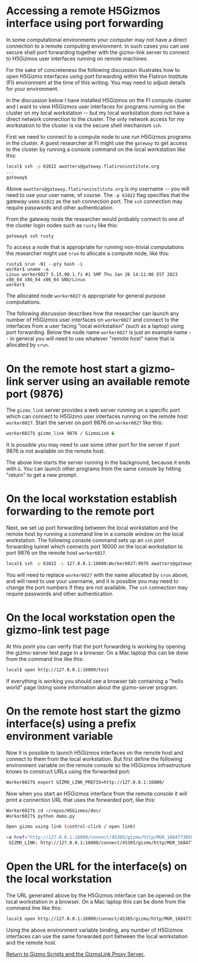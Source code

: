 
# Accessing a remote H5Gizmos interface using port forwarding

In some computational environments your computer may not
have a direct connection to a remote computing environment.
In such cases you can use secure shell port forwarding together
with the gizmo-link server to connect to H5Gizmos user interfaces
running on remote machines.

For the sake of concreteness the following discussion illustrates
how to open H5Gizmo interfaces using port forwarding within the
Flatiron Institute (FI) environment at the time of this writing.
You may need to adjust details for your environment.

In the discussion below I have installed H5Gizmos on the FI compute cluster
and I want to view H5Gizmos user interfaces for programs running on the
cluster on my local workstation -- but my local workstation does not
have a direct network connection to the cluster.  The only network access
for my workstation to the cluster is via the secure shell mechanism `ssh`.

First we need to connect to a compute node to use run H5Gizmos programs
in the cluster.  A guest researcher at FI might use the `gateway`
to get access to the cluster by running a console command
on the local workstation like this: 

```bash
local$ ssh -p 61022 awatters@gateway.flatironinstitute.org
...
gateway$ 
```

Above `awatters@gateway.flatironinstitute.org` is my username -- you will need
to use your user name, of course.  The `-p 61022` flag specifies that the gateway
uses `61022` as the ssh connection port.  The `ssh` connection may require passwords
and other authentication.

From the gateway node the researcher would probably connect to one of
the cluster login nodes such as `rusty` like this:

```bash
gateway$ ssh rusty
```

To access a node that is appropriate for running non-trivial computations
the researcher might use `srun` to allocate a compute node, like this:
```
rusty$ srun -N1 --pty bash -i
worker$ uname -a
Linux worker6027 5.15.90.1.fi #1 SMP Thu Jan 26 14:11:06 EST 2023 x86_64 x86_64 x86_64 GNU/Linux
worker$
```
The allocated node `worker6027` is appropriate for general purpose computations.

The following discussion describes how the researcher can launch any number of H5Gizmos user interfaces
on `worker6027` and connect to the interfaces from a user facing "local workstation" (such as a laptop)
using port forwarding.  Below the node name `worker6027` is just an example name -- in general you will need
to use whatever "remote host" name that is allocated by `srun`.

# On the remote host start a gizmo-link server using an available remote port (9876)

The `gizmo_link` server provides a web server running on a specific port which
can connect to H5Gizmo user interfaces running on the remote host `worker6027`.  Start
the server on port 9876 on `worker6027` like this:
```bash
worker6027$ gizmo_link 9876 / GizmoLink &
```
It is possible you may need to
use some other port for the server if port 9876 is not available on the remote host.

The above line starts the server running in the background, because it ends with `&`.
You can launch other programs
from the same console by hitting "return" to get a new prompt.  

# On the local workstation establish forwarding to the remote port

Next, we set up port forwarding between the local workstation and the remote host
by running a command line in a console window on the local workstation.
The following console command 
sets up an `ssh` port forwarding tunnel which connects port 16000 on the
local workstation to port 9876 on the remote host `worker6027`.

```bash
local$ ssh -p 61022 -L 127.0.0.1:16000:Worker6027:9876 awatters@gateway.flatironinstitute.org
```

You will need to replace `worker6027` with the name allocated by `srun` above, and will need to
use your username, and it is possible you may need to change the port numbers if they are not
available.
The `ssh` connection may require passwords
and other authentication.

# On the local workstation open the gizmo-link test page

At this point you can verify that the port forwarding is working by opening the
gizmo-server test page in a browser.  On a Mac laptop this can be done from the
command line like this:

```bash
local$ open http://127.0.0.1:16000/test
```

If everything is working you should see a browser tab containing a "hello world"
page listing some information about the gizmo-server program.

# On the remote host start the gizmo interface(s) using a prefix environment variable

Now it is possible to launch H5Gizmos interfaces on the remote host and connect to them
from the local workstation.  But first define the following environment variable on the remote
console so the H5Gizmos infrastructure knows to construct URLs using the forwarded port:

```bash
Worker6027$ export GIZMO_LINK_PREFIX=http://127.0.0.1:16000/
```

Now when you start an H5Gizmos interface from the remote console it will print
a connection URL that uses the forwarded port, like this:

```bash
Worker6027$ cd ~/repos/H5Gizmos/doc/
Worker6027$ python demo.py

Open gizmo using link (control-click / open link)

<a href="http://127.0.0.1:16000/connect/45385/gizmo/http/MGR_1684773058084_2/index.html" target="_blank">Click to open</a> <br> 
 GIZMO_LINK: http://127.0.0.1:16000/connect/45385/gizmo/http/MGR_1684773058084_2/index.html 
```

# Open the URL for the interface(s) on the local workstation

The URL generated above by the H5Gizmos interface can be opened on the local workstation
in a browser.  On a Mac laptop this can be done from the command line like this:

```bash
local$ open http://127.0.0.1:16000/connect/45385/gizmo/http/MGR_1684773058084_2/index.html
```

Using the above environment variable binding, any number of H5Gizmos interfaces can use the
same forwarded port between the local workstation and the remote host.

<a href="./README.md">
Return to Gizmo Scripts and the GizmoLink Proxy Server.
</a>
